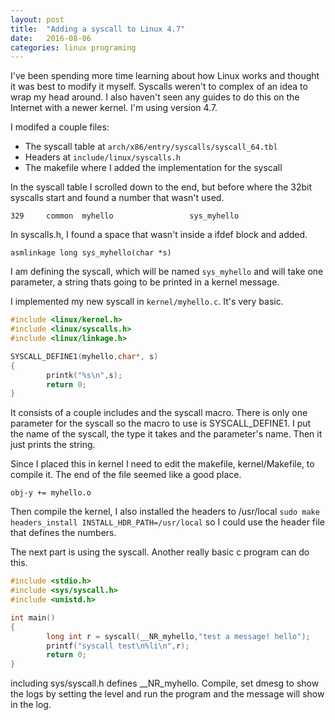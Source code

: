 ```yaml
---
layout: post
title:  "Adding a syscall to Linux 4.7"
date:   2016-08-06
categories: linux programing
---
```


I've been spending more time learning about how Linux works and thought it was best to modify it myself. Syscalls weren't to complex of an idea to wrap my head around. I also haven't seen any guides to do this on the Internet with a newer kernel. I'm using version 4.7. 

I modifed a couple files: 

- The syscall table at `arch/x86/entry/syscalls/syscall_64.tbl`
- Headers at `include/linux/syscalls.h`
- The makefile where I added the implementation for the syscall

In the syscall table I scrolled down to the end, but before where the 32bit syscalls start and found a number that wasn't used.

~~~
329     common  myhello                 sys_myhello
~~~

In syscalls.h, I found a space that wasn't inside a ifdef block and added.

~~~
asmlinkage long sys_myhello(char *s)
~~~

I am defining the syscall, which will be named `sys_myhello` and will take one parameter, a string thats going to be printed in a kernel message.

I implemented my new syscall in `kernel/myhello.c`. It's very basic.

~~~ c
#include <linux/kernel.h>
#include <linux/syscalls.h>
#include <linux/linkage.h>

SYSCALL_DEFINE1(myhello,char*, s)
{
        printk("%s\n",s);
        return 0;
}
~~~

It consists of a couple includes and the syscall macro. There is only one parameter for the syscall so the macro to use is SYSCALL_DEFINE1. I put the name of the syscall, the type it takes and the parameter's name. Then it just prints the string.

Since I placed this in kernel I need to edit the makefile, kernel/Makefile, to compile it.
The end of the file seemed like a good place.

~~~
obj-y += myhello.o
~~~

Then compile the kernel, I also installed the headers to /usr/local `sudo make headers_install INSTALL_HDR_PATH=/usr/local` so I could use the header file that defines the numbers.

The next part is using the syscall.
Another really basic c program can do this. 

~~~ c
#include <stdio.h>
#include <sys/syscall.h>
#include <unistd.h>

int main()
{
        long int r = syscall(__NR_myhello,"test a message! hello");
        printf("syscall test\n%li\n",r);
        return 0;
}
~~~

including sys/syscall.h defines __NR_myhello. Compile, set dmesg to show the logs by setting the level and run the program and the message will show in the log.
